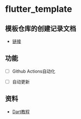 # flutter_template

## 模板仓库的创建记录文档

- [链接](./docs)

## 功能

- [ ] Github Actions自动化
- [ ] 自动更新


## 资料

- [Dart教程](https://dart.cn/guides)
